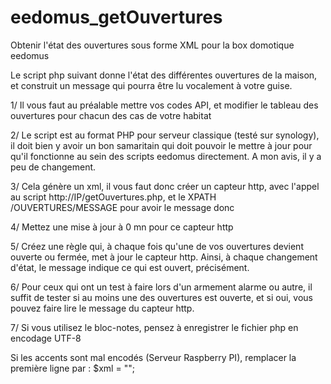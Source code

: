 # eedomus_getOuvertures
Obtenir l'état des ouvertures sous forme XML pour la box domotique eedomus

Le script php suivant donne l'état des différentes ouvertures de la maison, et construit un message qui pourra être lu vocalement 
à votre guise.

1/ Il vous faut au préalable mettre vos codes API, et modifier le tableau des ouvertures pour chacun des cas de votre habitat

2/ Le script est au format PHP pour serveur classique (testé sur synology), il doit bien y avoir un bon samaritain 
qui doit pouvoir le mettre à jour pour qu'il fonctionne au sein des scripts eedomus directement. A mon avis, il y a peu de changement.

3/ Cela génère un xml, il vous faut donc créer un capteur http, avec l'appel au script http://IP/getOuvertures.php, 
et le XPATH /OUVERTURES/MESSAGE pour avoir le message donc

4/ Mettez une mise à jour à 0 mn pour ce capteur http

5/ Créez une règle qui, à chaque fois qu'une de vos ouvertures devient ouverte ou fermée, met à jour le capteur http. 
Ainsi, à chaque changement d'état, le message indique ce qui est ouvert, précisément.

6/ Pour ceux qui ont un test à faire lors d'un armement alarme ou autre, il suffit de tester si au moins une des ouvertures est ouverte, 
et si oui, vous pouvez faire lire le message du capteur http.

7/ Si vous utilisez le bloc-notes, pensez à enregistrer le fichier php en encodage UTF-8

Si les accents sont mal encodés (Serveur Raspberry PI), remplacer la première ligne par :
$xml = "<?xml version=\"1.0\" encoding=\"UTF-8\" ?>";
